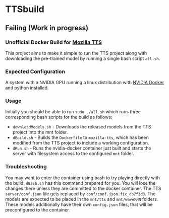 # TTSbuild

## Failing (Work in progress)

### Unofficial Docker Build for [Mozilla TTS](https://github.com/mozilla/TTS)
This project aims to make it simple to run the TTS project along with downloading the pre-trained model by running a single bash script `all.sh`.

### Expected Configuration
A system with a NVIDIA GPU running a linux distribution with [NVIDIA Docker](https://github.com/NVIDIA/nvidia-docker) and python installed.

### Usage
Initially you should be able to run `sudo ./all.sh` which runs three corresponding bash scripts for the build as follows:
 * `downloadModels.sh` - Downloads the released models from the TTS project into the mnt folder.
 * `dBuild.sh` - Builds the `Dockerfile` to `mozilla-tts`, which has been modified from the TTS project to include a working configuration.
 * `dRun.sh` - Runs the nvidia-docker container just built and starts the server with filesystem access to the configured `mnt` folder.

### Troubleshooting
You may want to enter the container using bash to try playing directly with the build. `dBash.sh` has this command prepared for you. You will lose the changes there
 unless they are committed to the docker container. The TTS
`server/conf.json` file gets replaced by `conf/conf.json.fix_db7f3d3`. The models are expected to be placed in the `mnt/tts` and `mnt/waveRNN`
folders. These models additionally have their own `config.json` files, that will be preconfigured to the container. 
